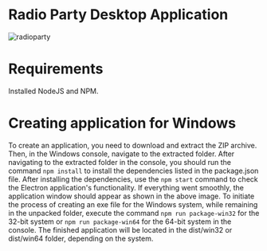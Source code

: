 # Radio Party Desktop Application
![radioparty](https://github.com/mariuszkowal1992/radioparty-desktop/assets/64725802/2114152f-03ce-49ae-a0a7-3b7f182e5436)
# Requirements
Installed NodeJS and NPM.
# Creating application for Windows
To create an application, you need to download and extract the ZIP archive. Then, in the Windows console, navigate to the extracted folder.
After navigating to the extracted folder in the console, you should run the command <code>npm install</code> to install the dependencies listed in the package.json file.
After installing the dependencies, use the <code>npm start</code> command to check the Electron application's functionality. If everything went smoothly, the application window should appear as shown in the above image.
To initiate the process of creating an exe file for the Windows system, while remaining in the unpacked folder, execute the command <code>npm run package-win32</code> for the 32-bit system or <code>npm run package-win64</code> for the 64-bit system in the console. The finished application will be located in the dist/win32 or dist/win64 folder, depending on the system.
